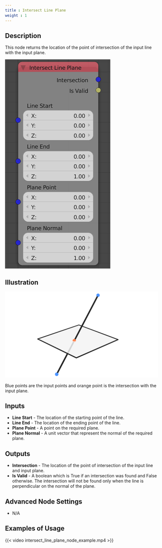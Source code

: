 ```yaml
---
title : Intersect Line Plane
weight : 1
---
```


## Description

This node returns the location of the point of intersection of the input
line with the input plane.

![image](intersect_line_plane_node.png)

## Illustration

![image](intersect_line_plane_node_illustration.png)

Blue points are the input points and orange point is the intersection
with the input plane.

## Inputs

  - **Line Start** - The location of the starting point of the line.
  - **Line End** - The location of the ending point of the line.
  - **Plane Point** - A point on the required plane.
  - **Plane Normal** - A unit vector that represent the normal of the
    required plane.

## Outputs

  - **Intersection** - The location of the point of intersection of the
    input line and input plane.
  - **Is Valid** - A boolean which is True if an intersection was found
    and False otherwise. The intersection will not be found only when
    the line is perpendicular on the normal of the plane.

## Advanced Node Settings

  - N/A

## Examples of Usage

{{< video intersect_line_plane_node_example.mp4 >}}
